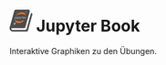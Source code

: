 # <img src="jupyter_book/book_template/content/images/logo/logo.png" width=40 /> Jupyter Book
Interaktive Graphiken zu den Übungen.
